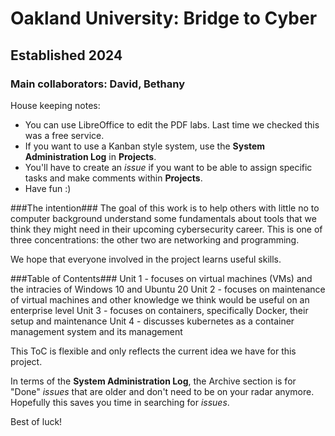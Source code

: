 # Oakland University: Bridge to Cyber
## Established 2024
### Main collaborators: David, Bethany

House keeping notes:
- You can use LibreOffice to edit the PDF labs. Last time we checked this was a free service. 
- If you want to use a Kanban style system, use the **System Administration Log** in **Projects**.
- You'll have to create an *issue* if you want to be able to assign specific tasks and make comments within **Projects**.
- Have fun :)

###The intention###
The goal of this work is to help others with little no to computer background understand some fundamentals
about tools that we think they might need in their upcoming cybersecurity career. 
This is one of three concentrations: the other two are networking and programming. 

We hope that everyone involved in the project learns useful skills. 

###Table of Contents###
Unit 1 - focuses on virtual machines (VMs) and the intracies of Windows 10 and Ubuntu 20
Unit 2 - focuses on maintenance of virtual machines and other knowledge we think would be useful on an enterprise level
Unit 3 - focuses on containers, specifically Docker, their setup and maintenance
Unit 4 - discusses kubernetes as a container management system and its management

This ToC is flexible and only reflects the current idea we have for this project. 

In terms of  the **System Administration Log**, the Archive section is for "Done" *issues* that are older and don't need to be on your radar anymore. Hopefully this saves you time in searching for *issues*. 

Best of luck!
